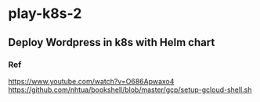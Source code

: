 # play-k8s-2
## Deploy Wordpress in k8s with Helm chart

### Ref
https://www.youtube.com/watch?v=O686Apwaxo4
https://github.com/nhtua/bookshell/blob/master/gcp/setup-gcloud-shell.sh